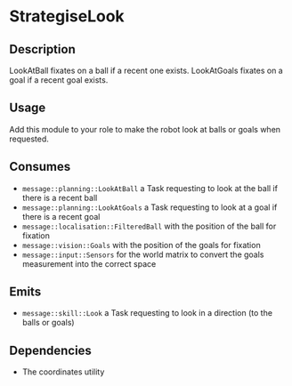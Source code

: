 # StrategiseLook

## Description

LookAtBall fixates on a ball if a recent one exists.
LookAtGoals fixates on a goal if a recent goal exists.

## Usage

Add this module to your role to make the robot look at balls or goals when requested.

## Consumes

- `message::planning::LookAtBall` a Task requesting to look at the ball if there is a recent ball
- `message::planning::LookAtGoals` a Task requesting to look at a goal if there is a recent goal
- `message::localisation::FilteredBall` with the position of the ball for fixation
- `message::vision::Goals` with the position of the goals for fixation
- `message::input::Sensors` for the world matrix to convert the goals measurement into the correct space

## Emits

- `message::skill::Look` a Task requesting to look in a direction (to the balls or goals)

## Dependencies

- The coordinates utility
